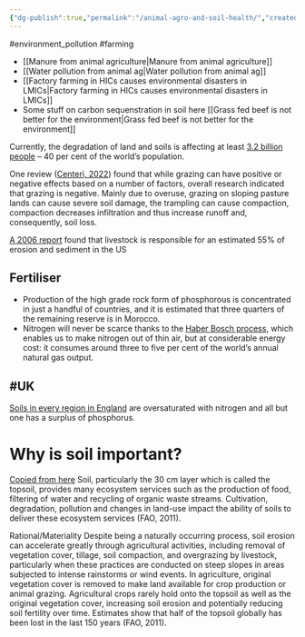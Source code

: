 ```yaml
---
{"dg-publish":true,"permalink":"/animal-agro-and-soil-health/","created":"2024-05-16T18:38:07.000+01:00","updated":"2025-10-21T13:26:51.835+01:00"}
---
```


#environment_pollution #farming 

- [[Manure from animal agriculture\|Manure from animal agriculture]]
- [[Water pollution from animal ag\|Water pollution from animal ag]] 
- [[Factory farming in HICs causes environmental disasters in LMICs\|Factory farming in HICs causes environmental disasters in LMICs]]
- Some stuff on carbon sequenstration in soil here [[Grass fed beef is not better for the environment\|Grass fed beef is not better for the environment]]

Currently, the degradation of land and soils is affecting at least [3.2 billion people](https://ipbes.net/assessment-reports/ldr) – 40 per cent of the world’s population.

One review ([Centeri, 2022](https://www.mdpi.com/2306-5338/9/2/34)) found that while grazing can have positive or negative effects based on a number of factors, overall research indicated that grazing is negative. Mainly due to overuse, grazing on sloping pasture lands can cause severe soil damage, the trampling can cause compaction, compaction decreases infiltration and thus increase runoff and, consequently, soil loss. 

[A 2006 report](https://www.fao.org/3/a0701e/a0701e.pdf) found that livestock is responsible for an estimated 55% of erosion and sediment in the US

## Fertiliser
- Production of the high grade rock form of phosphorous is concentrated in just a handful of countries, and it is estimated that three quarters of the remaining reserve is in Morocco. 
- Nitrogen will never be scarce thanks to the [Haber Bosch process](https://en.wikipedia.org/wiki/Haber_process), which enables us to make nitrogen out of thin air, but at considerable energy cost: it consumes around three to five per cent of the world’s annual natural gas output.

## #UK
[Soils in every region in England](https://www.gov.uk/government/statistics/soil-nutrient-balances-for-the-regions-of-england-2020/soil-nutrient-balances-england-regions-2020#:~:text=Key%20points%20are%3A,seen%20in%20the%20North%20East.) are oversaturated with nitrogen and all but one has a surplus of phosphorus.

# Why is soil important?
[Copied from here](https://tca2f.org/wp-content/uploads/2022/03/TCA_Agrifood_Handbook.pdf)
Soil, particularly the 30 cm layer which is called the topsoil, provides many ecosystem services such as the production of food, filtering of water and recycling of organic waste streams. Cultivation, degradation, pollution and changes in land-use impact the ability of soils to deliver these ecosystem services (FAO, 2011).

Rational/Materiality Despite being a naturally occurring process, soil erosion can accelerate greatly through agricultural activities, including removal of vegetation cover, tillage, soil compaction, and overgrazing by livestock, particularly when these practices are conducted on steep slopes in areas subjected to intense rainstorms or wind events. In agriculture, original vegetation cover is removed to make land available for crop production or animal grazing. Agricultural crops rarely hold onto the topsoil as well as the original vegetation cover, increasing soil erosion and potentially reducing soil fertility over time. Estimates show that half of the topsoil globally has been lost in the last 150 years (FAO, 2011).